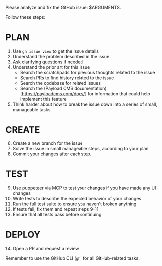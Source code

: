 Please analyze and fix the GitHub issue: $ARGUMENTS.

Follow these steps:

# PLAN
1. Use `gh issue view` to get the issue details
2. Understand the problem described in the issue
3. Ask clarifying questions if needed
4. Understand the prior art for this issue
    - Search the scratchpads for previous thoughts related to the issue
    - Search PRs to find history related to the issue
    - Search the codebase for related issues
    - Search the (Payload CMS documentation)[https://payloadcms.com/docs/] for information that could help implement this feature
5. Think harder about how to break the issue down into a series of small, manageable tasks

# CREATE
6. Create a new branch for the issue
7. Solve the issue in small manageable steps, according to your plan
8. Commit your changes after each step.

# TEST
9.  Use puppeteer via MCP to test your changes if you have made any UI changes
10. Write tests to describe the expected behavior of your changes
11. Run the full test suite to ensure you haven't broken anything
12. If tests fail, fix them and repeat steps 9-11
13. Ensure that all tests pass before continuing

# DEPLOY
14. Open a PR and request a review

Remember to use the GitHub CLI (`gh`) for all GitHub-related tasks.